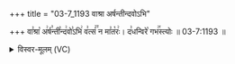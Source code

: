 +++
title = "03-7_1193 वाश्रा अर्षन्तीन्दवोऽभि"

+++
वा꣣श्रा꣡ अ꣢र्ष꣣न्ती꣡न्द꣢वो꣣ऽभि꣢ व꣣त्सं꣢꣫ न मा꣣त꣡रः꣢। द꣣धन्विरे꣡ गभ꣢꣯स्त्योः ॥ 03-7:1193 ॥

<details><summary>विस्वर-मूलम् (VC)</summary>

वाश्रा अर्षन्तीन्दवोऽभि वत्सं न मातरः । दधन्विरे गभस्त्योः ॥११९३॥
</details>